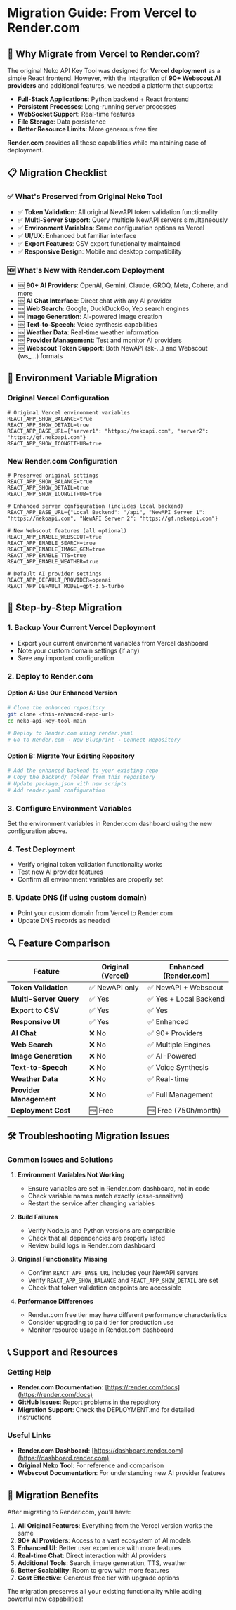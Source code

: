 # Migration Guide: From Vercel to Render.com

## 🔄 Why Migrate from Vercel to Render.com?

The original Neko API Key Tool was designed for **Vercel deployment** as a simple React frontend. However, with the integration of **90+ Webscout AI providers** and additional features, we needed a platform that supports:

- **Full-Stack Applications**: Python backend + React frontend
- **Persistent Processes**: Long-running server processes
- **WebSocket Support**: Real-time features
- **File Storage**: Data persistence
- **Better Resource Limits**: More generous free tier

**Render.com** provides all these capabilities while maintaining ease of deployment.

## 📋 Migration Checklist

### ✅ What's Preserved from Original Neko Tool
- ✅ **Token Validation**: All original NewAPI token validation functionality
- ✅ **Multi-Server Support**: Query multiple NewAPI servers simultaneously
- ✅ **Environment Variables**: Same configuration options as Vercel
- ✅ **UI/UX**: Enhanced but familiar interface
- ✅ **Export Features**: CSV export functionality maintained
- ✅ **Responsive Design**: Mobile and desktop compatibility

### 🆕 What's New with Render.com Deployment
- 🆕 **90+ AI Providers**: OpenAI, Gemini, Claude, GROQ, Meta, Cohere, and more
- 🆕 **AI Chat Interface**: Direct chat with any AI provider
- 🆕 **Web Search**: Google, DuckDuckGo, Yep search engines
- 🆕 **Image Generation**: AI-powered image creation
- 🆕 **Text-to-Speech**: Voice synthesis capabilities
- 🆕 **Weather Data**: Real-time weather information
- 🆕 **Provider Management**: Test and monitor AI providers
- 🆕 **Webscout Token Support**: Both NewAPI (sk-...) and Webscout (ws_...) formats

## 🔧 Environment Variable Migration

### Original Vercel Configuration
```env
# Original Vercel environment variables
REACT_APP_SHOW_BALANCE=true
REACT_APP_SHOW_DETAIL=true
REACT_APP_BASE_URL={"server1": "https://nekoapi.com", "server2": "https://gf.nekoapi.com"}
REACT_APP_SHOW_ICONGITHUB=true
```

### New Render.com Configuration
```env
# Preserved original settings
REACT_APP_SHOW_BALANCE=true
REACT_APP_SHOW_DETAIL=true
REACT_APP_SHOW_ICONGITHUB=true

# Enhanced server configuration (includes local backend)
REACT_APP_BASE_URL={"Local Backend": "/api", "NewAPI Server 1": "https://nekoapi.com", "NewAPI Server 2": "https://gf.nekoapi.com"}

# New Webscout features (all optional)
REACT_APP_ENABLE_WEBSCOUT=true
REACT_APP_ENABLE_SEARCH=true
REACT_APP_ENABLE_IMAGE_GEN=true
REACT_APP_ENABLE_TTS=true
REACT_APP_ENABLE_WEATHER=true

# Default AI provider settings
REACT_APP_DEFAULT_PROVIDER=openai
REACT_APP_DEFAULT_MODEL=gpt-3.5-turbo
```

## 🚀 Step-by-Step Migration

### 1. Backup Your Current Vercel Deployment
- Export your current environment variables from Vercel dashboard
- Note your custom domain settings (if any)
- Save any important configuration

### 2. Deploy to Render.com

#### Option A: Use Our Enhanced Version
```bash
# Clone the enhanced repository
git clone <this-enhanced-repo-url>
cd neko-api-key-tool-main

# Deploy to Render.com using render.yaml
# Go to Render.com → New Blueprint → Connect Repository
```

#### Option B: Migrate Your Existing Repository
```bash
# Add the enhanced backend to your existing repo
# Copy the backend/ folder from this repository
# Update package.json with new scripts
# Add render.yaml configuration
```

### 3. Configure Environment Variables
Set the environment variables in Render.com dashboard using the new configuration above.

### 4. Test Deployment
- Verify original token validation functionality works
- Test new AI provider features
- Confirm all environment variables are properly set

### 5. Update DNS (if using custom domain)
- Point your custom domain from Vercel to Render.com
- Update DNS records as needed

## 🔍 Feature Comparison

| Feature | Original (Vercel) | Enhanced (Render.com) |
|---------|-------------------|----------------------|
| **Token Validation** | ✅ NewAPI only | ✅ NewAPI + Webscout |
| **Multi-Server Query** | ✅ Yes | ✅ Yes + Local Backend |
| **Export to CSV** | ✅ Yes | ✅ Yes |
| **Responsive UI** | ✅ Yes | ✅ Enhanced |
| **AI Chat** | ❌ No | ✅ 90+ Providers |
| **Web Search** | ❌ No | ✅ Multiple Engines |
| **Image Generation** | ❌ No | ✅ AI-Powered |
| **Text-to-Speech** | ❌ No | ✅ Voice Synthesis |
| **Weather Data** | ❌ No | ✅ Real-time |
| **Provider Management** | ❌ No | ✅ Full Management |
| **Deployment Cost** | 🆓 Free | 🆓 Free (750h/month) |

## 🛠️ Troubleshooting Migration Issues

### Common Issues and Solutions

1. **Environment Variables Not Working**
   - Ensure variables are set in Render.com dashboard, not in code
   - Check variable names match exactly (case-sensitive)
   - Restart the service after changing variables

2. **Build Failures**
   - Verify Node.js and Python versions are compatible
   - Check that all dependencies are properly listed
   - Review build logs in Render.com dashboard

3. **Original Functionality Missing**
   - Confirm `REACT_APP_BASE_URL` includes your NewAPI servers
   - Verify `REACT_APP_SHOW_BALANCE` and `REACT_APP_SHOW_DETAIL` are set
   - Check that token validation endpoints are accessible

4. **Performance Differences**
   - Render.com free tier may have different performance characteristics
   - Consider upgrading to paid tier for production use
   - Monitor resource usage in Render.com dashboard

## 📞 Support and Resources

### Getting Help
- **Render.com Documentation**: [https://render.com/docs](https://render.com/docs)
- **GitHub Issues**: Report problems in the repository
- **Migration Support**: Check the DEPLOYMENT.md for detailed instructions

### Useful Links
- **Render.com Dashboard**: [https://dashboard.render.com](https://dashboard.render.com)
- **Original Neko Tool**: For reference and comparison
- **Webscout Documentation**: For understanding new AI provider features

## 🎉 Migration Benefits

After migrating to Render.com, you'll have:

1. **All Original Features**: Everything from the Vercel version works the same
2. **90+ AI Providers**: Access to a vast ecosystem of AI models
3. **Enhanced UI**: Better user experience with more features
4. **Real-time Chat**: Direct interaction with AI providers
5. **Additional Tools**: Search, image generation, TTS, weather
6. **Better Scalability**: Room to grow with more features
7. **Cost Effective**: Generous free tier with upgrade options

The migration preserves all your existing functionality while adding powerful new capabilities!

